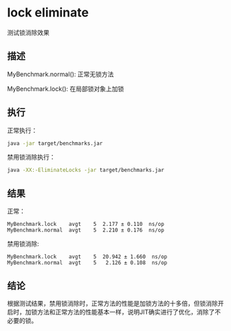 # lock eliminate

测试锁消除效果

## 描述

MyBenchmark.normal(): 正常无锁方法

MyBenchmark.lock(): 在局部锁对象上加锁

## 执行

正常执行：
```bash
java -jar target/benchmarks.jar
```

禁用锁消除执行：
```bash
java -XX:-EliminateLocks -jar target/benchmarks.jar
```

## 结果

正常：
```
MyBenchmark.lock    avgt    5  2.177 ± 0.110  ns/op
MyBenchmark.normal  avgt    5  2.210 ± 0.176  ns/op
```

禁用锁消除:
```
MyBenchmark.lock    avgt    5  20.942 ± 1.660  ns/op
MyBenchmark.normal  avgt    5   2.126 ± 0.108  ns/op
```

## 结论

根据测试结果，禁用锁消除时，正常方法的性能是加锁方法的十多倍，但锁消除开启时，加锁方法和正常方法的性能基本一样，说明JIT确实进行了优化，消除了不必要的锁。
